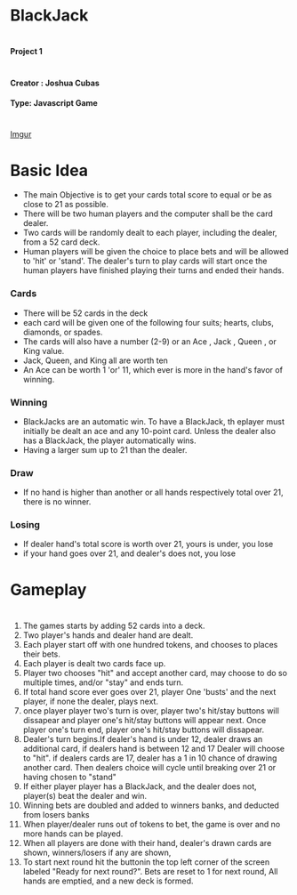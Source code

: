 # BlackJack 
#
#
#
#### Project 1
#
#### Creator : Joshua Cubas
#### Type: Javascript Game
#
#
[Imgur](https://i.imgur.com/igNdJ4a.jpg)
# Basic Idea

  - The main Objective is to get your cards total score to equal or be as close to 21 as possible.
  - There will be two human players and the computer shall be the card dealer.
  - Two cards will be randomly dealt to each player, including the dealer, from a 52 card deck. 
  - Human players will be given the choice to place bets and will be allowed to 'hit' or 'stand'. The dealer's turn to play cards will start once the human players have finished playing their turns and ended their hands.



### Cards

 - There will be 52 cards in the deck
 - each card will be given one of the following four suits; hearts, clubs, diamonds, or spades.
 - The cards will also have a number (2-9) or an Ace , Jack , Queen , or King value. 
 - Jack, Queen, and King all are worth ten
 - An Ace can be worth 1 'or' 11,  which ever is more in the hand's favor of winning.

### Winning

- BlackJacks are an automatic win. To have a BlackJack, th eplayer must initially be dealt an ace and any 10-point card. Unless the dealer also has a BlackJack, the player automatically wins.
- Having a larger sum up to 21 than the dealer.

### Draw

- If no hand is higher than another or all hands respectively total over 21, there is no winner.

### Losing

- If dealer hand's total score is worth over 21, yours is under, you lose
- if your hand goes over 21, and dealer's does not, you lose
#
#
# Gameplay
#
1. The games starts by adding 52 cards into a deck.
2. Two player's hands and dealer hand are dealt.
3. Each player start off with one hundred tokens, and chooses to places their bets.
4. Each player is dealt two cards face up.
5. Player two chooses "hit" and accept another card, may choose to do so multiple times, and/or "stay" and ends turn.
6. If total hand score ever goes over 21, player One 'busts' and the next player, if none the dealer, plays next.
7. once player player two's turn is over, player two's hit/stay buttons will dissapear and player one's hit/stay buttons will appear next. Once player one's turn end, player one's hit/stay buttons will dissapear.
8. Dealer's turn begins.If dealer's hand is under 12, dealer draws an additional card, if dealers hand is between 12 and 17 Dealer will choose to "hit". if dealers cards are 17, dealer has a 1 in 10 chance of drawing another card. Then dealers choice will cycle until breaking over 21 or having chosen to "stand"
9. If either player player has a BlackJack, and the dealer does not, player(s) beat the dealer and win.
10. Winning bets are doubled and added to winners banks, and deducted from losers banks
11. When player/dealer runs out of tokens to bet, the game is over and no more hands can be played.
12. When all players are done with their hand, dealer's drawn cards are shown, winners/losers if any are shown, 
13. To start next round hit the buttonin the top left corner of the screen labeled "Ready for next round?". Bets are reset to 1 for next round, All hands are emptied, and a new deck is formed.
#
#





